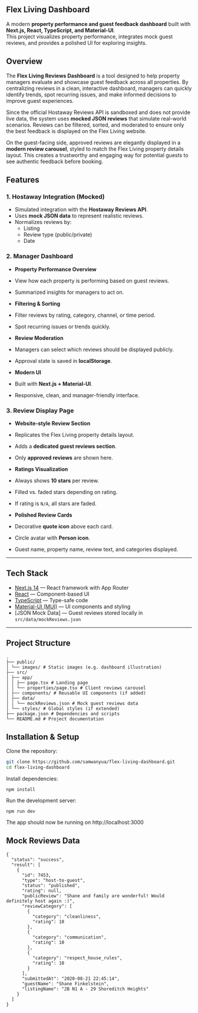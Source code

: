 ## Flex Living Dashboard

A modern **property performance and guest feedback dashboard** built with **Next.js, React, TypeScript, and Material-UI**.  
This project visualizes property performance, integrates mock guest reviews, and provides a polished UI for exploring insights.  

##  Overview

The **Flex Living Reviews Dashboard** is a tool designed to help property managers evaluate and showcase guest feedback across all properties. By centralizing reviews in a clean, interactive dashboard, managers can quickly identify trends, spot recurring issues, and make informed decisions to improve guest experiences.

Since the official Hostaway Reviews API is sandboxed and does not provide live data, the system uses **mocked JSON reviews** that simulate real-world scenarios. Reviews can be filtered, sorted, and moderated to ensure only the best feedback is displayed on the Flex Living website.

On the guest-facing side, approved reviews are elegantly displayed in a **modern review carousel**, styled to match the Flex Living property details layout. This creates a trustworthy and engaging way for potential guests to see authentic feedback before booking.


##  Features

### 1. Hostaway Integration (Mocked)
-  Simulated integration with the **Hostaway Reviews API**.  
- Uses **mock JSON data** to represent realistic reviews.  
- Normalizes reviews by:
  - Listing  
  - Review type (public/private)  
  - Date  

### 2. Manager Dashboard
-  **Property Performance Overview**
  - View how each property is performing based on guest reviews.  
  - Summarized insights for managers to act on.  

-  **Filtering & Sorting**
  - Filter reviews by rating, category, channel, or time period.  
  - Spot recurring issues or trends quickly.  

-  **Review Moderation**
  - Managers can select which reviews should be displayed publicly.  
  - Approval state is saved in **localStorage**.  

-  **Modern UI**
  - Built with **Next.js + Material-UI**.  
  - Responsive, clean, and manager-friendly interface.  

### 3. Review Display Page
-  **Website-style Review Section**
  - Replicates the Flex Living property details layout.  
  - Adds a **dedicated guest reviews section**.  
  - Only **approved reviews** are shown here.  

-  **Ratings Visualization**
  - Always shows **10 stars** per review.  
  - Filled vs. faded stars depending on rating.  
  - If rating is `N/A`, all stars are faded.  

-  **Polished Review Cards**
  - Decorative **quote icon** above each card.  
  - Circle avatar with **Person icon**.  
  - Guest name, property name, review text, and categories displayed.  

---


##  Tech Stack

- [Next.js 14](https://nextjs.org/) — React framework with App Router
- [React](https://reactjs.org/) — Component-based UI
- [TypeScript](https://www.typescriptlang.org/) — Type-safe code
- [Material-UI (MUI)](https://mui.com/) — UI components and styling
- [JSON Mock Data] — Guest reviews stored locally in `src/data/mockReviews.json`

---

##  Project Structure
```
.
├── public/
│ └── images/ # Static images (e.g. dashboard illustration)
├── src/
│ ├── app/
│ │ ├── page.tsx # Landing page
│ │ └── properties/page.tsx # Client reviews carousel
│ ├── components/ # Reusable UI components (if added)
│ ├── data/
│ │ └── mockReviews.json # Mock guest reviews data
│ └── styles/ # Global styles (if extended)
├── package.json # Dependencies and scripts
└── README.md # Project documentation
```

##  Installation & Setup

Clone the repository:

```bash
git clone https://github.com/samwanyua/flex-living-dashboard.git
cd flex-living-dashboard
```

Install dependencies:
```
npm install
```


Run the development server:
```
npm run dev
```


The app should now be running on http://localhost:3000

## Mock Reviews Data
```
{
  "status": "success",
  "result": [
    {
      "id": 7453,
      "type": "host-to-guest",
      "status": "published",
      "rating": null,
      "publicReview": "Shane and family are wonderful! Would definitely host again :)",
      "reviewCategory": [
        {
          "category": "cleanliness",
          "rating": 10
        },
        {
          "category": "communication",
          "rating": 10
        },
        {
          "category": "respect_house_rules",
          "rating": 10
        }
      ],
      "submittedAt": "2020-08-21 22:45:14",
      "guestName": "Shane Finkelstein",
      "listingName": "2B N1 A - 29 Shoreditch Heights"
    }
  ]
}
```
